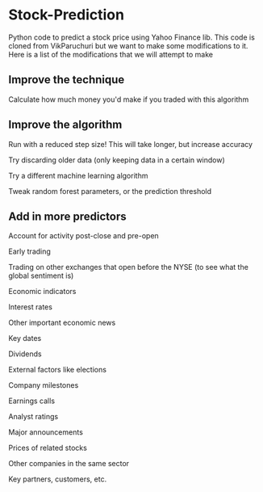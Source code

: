 
# Stock-Prediction
Python code to predict a stock price using Yahoo Finance lib. This code is cloned from VikParuchuri but we want to make some modifications to it. 
Here is a list of the modifications that we will attempt to make  



## Improve the technique  

Calculate how much money you'd make if you traded with this algorithm  

## Improve the algorithm  

Run with a reduced step size! This will take longer, but increase accuracy  

Try discarding older data (only keeping data in a certain window)  

Try a different machine learning algorithm  

Tweak random forest parameters, or the prediction threshold  

## Add in more predictors  

Account for activity post-close and pre-open  

Early trading  

Trading on other exchanges that open before the NYSE (to see what the global sentiment is)  

Economic indicators  

Interest rates  

Other important economic news  

Key dates  

Dividends  

External factors like elections  

Company milestones  

Earnings calls  

Analyst ratings  

Major announcements  

Prices of related stocks  

Other companies in the same sector  

Key partners, customers, etc.  


